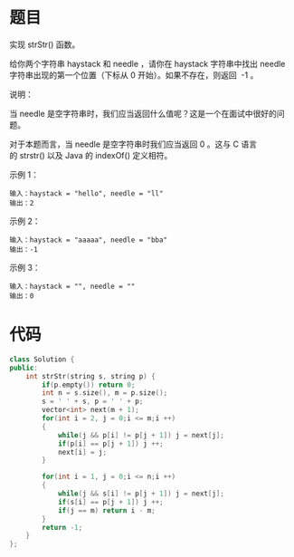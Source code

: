# 题目
实现 strStr() 函数。

给你两个字符串 haystack 和 needle ，请你在 haystack 字符串中找出 needle 字符串出现的第一个位置（下标从 0 开始）。如果不存在，则返回  -1 。

说明：

当 needle 是空字符串时，我们应当返回什么值呢？这是一个在面试中很好的问题。

对于本题而言，当 needle 是空字符串时我们应当返回 0 。这与 C 语言的 strstr() 以及 Java 的 indexOf() 定义相符。

示例 1：
```
输入：haystack = "hello", needle = "ll"
输出：2
```
示例 2：
```
输入：haystack = "aaaaa", needle = "bba"
输出：-1
```
示例 3：
```
输入：haystack = "", needle = ""
输出：0
```
# 代码
```c++
class Solution {
public:
    int strStr(string s, string p) {
        if(p.empty()) return 0;
        int n = s.size(), m = p.size();
        s = ' ' + s, p = ' ' + p;
        vector<int> next(m + 1);
        for(int i = 2, j = 0;i <= m;i ++)
        {
            while(j && p[i] != p[j + 1]) j = next[j];
            if(p[i] == p[j + 1]) j ++;
            next[i] = j;
        }

        for(int i = 1, j = 0;i <= n;i ++)
        {
            while(j && s[i] != p[j + 1]) j = next[j];
            if(s[i] == p[j + 1]) j ++;
            if(j == m) return i - m;
        }
        return -1;
    }
};
```